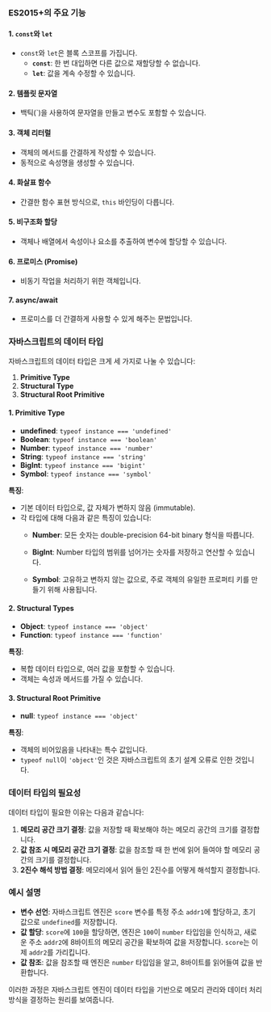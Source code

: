 ### ES2015+의 주요 기능

#### 1. `const`와 `let`

- `const`와 `let`은 블록 스코프를 가집니다.
    - **`const`**: 한 번 대입하면 다른 값으로 재할당할 수 없습니다.
    - **`let`**: 값을 계속 수정할 수 있습니다.
#### 2. 템플릿 문자열

- 백틱(`)을 사용하여 문자열을 만들고 변수도 포함할 수 있습니다.

#### 3. 객체 리터럴

- 객체의 메서드를 간결하게 작성할 수 있습니다.
- 동적으로 속성명을 생성할 수 있습니다.

#### 4. 화살표 함수

- 간결한 함수 표현 방식으로, `this` 바인딩이 다릅니다.

#### 5. 비구조화 할당

- 객체나 배열에서 속성이나 요소를 추출하여 변수에 할당할 수 있습니다.

#### 6. 프로미스 (Promise)

- 비동기 작업을 처리하기 위한 객체입니다.

#### 7. async/await

- 프로미스를 더 간결하게 사용할 수 있게 해주는 문법입니다.


### 자바스크립트의 데이터 타입

자바스크립트의 데이터 타입은 크게 세 가지로 나눌 수 있습니다:

1. **Primitive Type**
2. **Structural Type**
3. **Structural Root Primitive**

#### 1. Primitive Type

- **undefined**: `typeof instance === 'undefined'`
- **Boolean**: `typeof instance === 'boolean'`
- **Number**: `typeof instance === 'number'`
- **String**: `typeof instance === 'string'`
- **BigInt**: `typeof instance === 'bigint'`
- **Symbol**: `typeof instance === 'symbol'`

**특징**:

- 기본 데이터 타입으로, 값 자체가 변하지 않음 (immutable).
- 각 타입에 대해 다음과 같은 특징이 있습니다:
    - **Number**: 모든 숫자는 double-precision 64-bit binary 형식을 따릅니다.
        
    - **BigInt**: Number 타입의 범위를 넘어가는 숫자를 저장하고 연산할 수 있습니다.
        
    - **Symbol**: 고유하고 변하지 않는 값으로, 주로 객체의 유일한 프로퍼티 키를 만들기 위해 사용됩니다.

        

#### 2. Structural Types

- **Object**: `typeof instance === 'object'`
- **Function**: `typeof instance === 'function'`

**특징**:

- 복합 데이터 타입으로, 여러 값을 포함할 수 있습니다.
- 객체는 속성과 메서드를 가질 수 있습니다.

#### 3. Structural Root Primitive

- **null**: `typeof instance === 'object'`

**특징**:

- 객체의 비어있음을 나타내는 특수 값입니다.
- `typeof null`이 `'object'`인 것은 자바스크립트의 초기 설계 오류로 인한 것입니다.

### 데이터 타입의 필요성

데이터 타입이 필요한 이유는 다음과 같습니다:

1. **메모리 공간 크기 결정**: 값을 저장할 때 확보해야 하는 메모리 공간의 크기를 결정합니다.
2. **값 참조 시 메모리 공간 크기 결정**: 값을 참조할 때 한 번에 읽어 들여야 할 메모리 공간의 크기를 결정합니다.
3. **2진수 해석 방법 결정**: 메모리에서 읽어 들인 2진수를 어떻게 해석할지 결정합니다.

### 예시 설명

- **변수 선언**: 자바스크립트 엔진은 `score` 변수를 특정 주소 `addr1`에 할당하고, 초기 값으로 `undefined`를 저장합니다.
- **값 할당**: `score`에 `100`을 할당하면, 엔진은 `100`이 `number` 타입임을 인식하고, 새로운 주소 `addr2`에 8바이트의 메모리 공간을 확보하여 값을 저장합니다. `score`는 이제 `addr2`를 가리킵니다.
- **값 참조**: 값을 참조할 때 엔진은 `number` 타입임을 알고, 8바이트를 읽어들여 값을 반환합니다.

이러한 과정은 자바스크립트 엔진이 데이터 타입을 기반으로 메모리 관리와 데이터 처리 방식을 결정하는 원리를 보여줍니다.